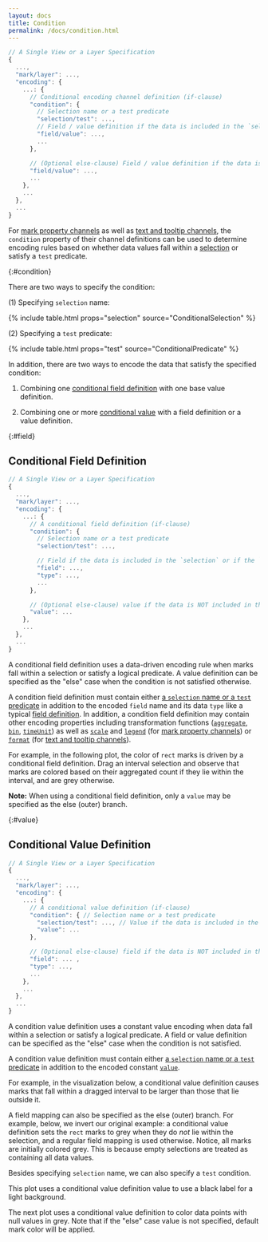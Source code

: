 ```yaml
---
layout: docs
title: Condition
permalink: /docs/condition.html
---
```


```js
// A Single View or a Layer Specification
{
  ...,
  "mark/layer": ...,
  "encoding": {
    ...: {
      // Conditional encoding channel definition (if-clause)
      "condition": {
        // Selection name or a test predicate
        "selection/test": ...,
        // Field / value definition if the data is included in the `selection` or if the `test` precidate is satisfied
        "field/value": ...,
        ...
      },

      // (Optional else-clause) Field / value definition if the data is NOT included in the `selection` / if the `test` precidate is NOT satisfied
      "field/value": ...,
      ...
    },
    ...
  },
  ...
}
```

For [mark property channels](encoding.html#mark-prop) as well as [text and tooltip channels](encoding.html#text), the `condition` property of their channel definitions can be used to determine encoding rules based on whether data values fall within a [selection](selection.html) or satisfy a `test` predicate.

{:#condition}

There are two ways to specify the condition:

(1) Specifying `selection` name:

{% include table.html props="selection" source="ConditionalSelection<MarkPropFieldDef>" %}

(2) Specifying a `test` predicate:

{% include table.html props="test" source="ConditionalPredicate<MarkPropFieldDef>" %}

In addition, there are two ways to encode the data that satisfy the specified condition:

1. Combining one [conditional field definition](#field) with one base value definition.

2. Combining one or more [conditional value](#value) with a field definition or a value definition.

{:#field}

## Conditional Field Definition

```js
// A Single View or a Layer Specification
{
  ...,
  "mark/layer": ...,
  "encoding": {
    ...: {
      // A conditional field definition (if-clause)
      "condition": {
        // Selection name or a test predicate
        "selection/test": ...,

        // Field if the data is included in the `selection` or if the `test` precidate is satisfied
        "field": ...,
        "type": ...,
        ...
      },

      // (Optional else-clause) value if the data is NOT included in the `selection` / if the `test` precidate is NOT satisfied
      "value": ...
    },
    ...
  },
  ...
}
```

A conditional field definition uses a data-driven encoding rule when marks fall within a selection or satisfy a logical predicate. A value definition can be specified as the "else" case when the condition is not satisfied otherwise.

A condition field definition must contain either [a `selection` name or a `test` predicate](#condition) in addition to the encoded `field` name and its data `type` like a typical [field definition](encoding.html#field-def). In addition, a condition field definition may contain other encoding properties including transformation functions ([`aggregate`](aggregate.html), [`bin`](bin.html), [`timeUnit`](timeunit.html)) as well as [`scale`](scale.html) and [`legend`](legend.html) (for [mark property channels]({encoding.html#mark-prop})) or [`format`](format.html) (for [text and tooltip channels](encoding.html#text)).

For example, in the following plot, the color of `rect` marks is driven by a conditional field definition. Drag an interval selection and observe that marks are colored based on their aggregated count if they lie within the interval, and are grey otherwise.

<div class="vl-example" data-name="selection_type_interval"></div>

**Note:** When using a conditional field definition, only a `value` may be specified as the else (outer) branch.

{:#value}

## Conditional Value Definition

```js
// A Single View or a Layer Specification
{
  ...,
  "mark/layer": ...,
  "encoding": {
    ...: {
      // A conditional value definition (if-clause)
      "condition": { // Selection name or a test predicate
        "selection/test": ..., // Value if the data is included in the `selection` or if the `test` precidate is satisfied
        "value": ...
      },

      // (Optional else-clause) field if the data is NOT included in the `selection` / if the `test` precidate is NOT satisfied
      "field": ... ,
      "type": ...,
      ...
    },
    ...
  },
  ...
}
```

A condition value definition uses a constant value encoding when data fall within a selection or satisfy a logical predicate. A field or value definition can be specified as the "else" case when the condition is not satisfied.

A condition value definition must contain either [a `selection` name or a `test` predicate](#condition) in addition to the encoded constant [`value`](encoding.html#value-def).

For example, in the visualization below, a conditional value definition causes marks that fall within a dragged interval to be larger than those that lie outside it.

<div class="vl-example" data-name="interactive_paintbrush_interval"></div>

A field mapping can also be specified as the else (outer) branch. For example, below, we invert our original example: a conditional value definition sets the `rect` marks to grey when they do _not_ lie within the selection, and a regular field mapping is used otherwise. Notice, all marks are initially colored grey. This is because empty selections are treated as containing all data values.

<div class="vl-example" data-name="selection_type_interval_invert"></div>

Besides specifying `selection` name, we can also specify a `test` condition.

This plot uses a conditional value definition value to use a black label for a light background.

<div class="vl-example" data-name="layer_text_heatmap"></div>

The next plot uses a conditional value definition to color data points with null values in grey. Note that if the "else" case value is not specified, default mark color will be applied.

<div class="vl-example" data-name="point_invalid_color"></div>
